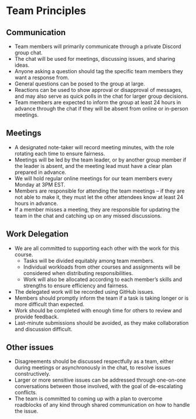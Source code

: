 # Team Principles

## Communication
- Team members will primarily communicate through a private Discord group chat.
- The chat will be used for meetings, discussing issues, and sharing ideas.
- Anyone asking a question should tag the specific team members they want a response from.
- General questions can be posed to the group at large.
- Reactions can be used to show approval or disapproval of messages, and may also serve as quick polls in the chat for larger group decisions.
- Team members are expected to inform the group at least 24 hours in advance through the chat if they will be absent from online or in-person meetings.

## Meetings
- A designated note-taker will record meeting minutes, with the role rotating each time to ensure fairness.
- Meetings will be led by the team leader, or by another group member if the leader is absent, and the meeting lead must have a clear plan prepared in advance.
- We will hold regular online meetings for our team members every Monday at 3PM EST.
- Members are responsible for attending the team meetings – if they are not able to make it, they must let the other attendees know at least 24 hours in advance.
- If a member misses a meeting, they are responsible for updating the team in the chat and catching up on any missed discussions.

## Work Delegation
- We are all committed to supporting each other with the work for this course.
  - Tasks will be divided equitably among team members.
  - Individual workloads from other courses and assignments will be considered when distributing responsibilities.
  - Work will also be allocated according to each member’s skills and strengths to ensure efficiency and fairness.
- The delegated work will be recorded using GitHub issues.
- Members should promptly inform the team if a task is taking longer or is more difficult than expected.
- Work should be completed with enough time for others to review and provide feedback.
- Last-minute submissions should be avoided, as they make collaboration and discussion difficult.

## Other issues
- Disagreements should be discussed respectfully as a team, either during meetings or asynchronously in the chat, to resolve issues constructively.
- Larger or more sensitive issues can be addressed through one-on-one conversations between those involved, with the goal of de-escalating conflicts. 
- The team is committed to coming up with a plan to overcome roadblocks of any kind through shared communication on how to handle the issue.
